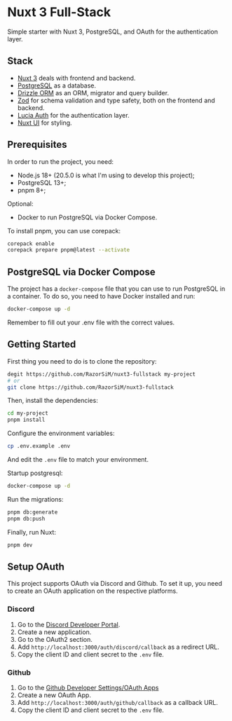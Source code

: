 # Nuxt 3 Full-Stack
Simple starter with Nuxt 3, PostgreSQL, and OAuth for the authentication layer.

## Stack
- [Nuxt 3](https://v3.nuxtjs.org/) deals with frontend and backend.
- [PostgreSQL](https://postgresql.org/) as a database.
- [Drizzle ORM](https://orm.drizzle.team/) as an ORM, migrator and query builder.
- [Zod](https://zod.dev/) for schema validation and type safety, both on the frontend and backend.
- [Lucia Auth](https://lucia-auth.com/) for the authentication layer.
- [Nuxt UI](https://ui.nuxt.com/) for styling.

## Prerequisites
In order to run the project, you need:
- Node.js 18+ (20.5.0 is what I'm using to develop this project);
- PostgreSQL 13+;
- pnpm 8+;

Optional:
- Docker to run PostgreSQL via Docker Compose.

To install pnpm, you can use corepack:
```bash
corepack enable
corepack prepare pnpm@latest --activate
```

## PostgreSQL via Docker Compose
The project has a `docker-compose` file that you can use to run PostgreSQL in a container. To do so, you need to have Docker installed and run:

```bash
docker-compose up -d
```

Remember to fill out your .env file with the correct values.

## Getting Started

First thing you need to do is to clone the repository:
```bash
degit https://github.com/RazorSiM/nuxt3-fullstack my-project
# or
git clone https://github.com/RazorSiM/nuxt3-fullstack
```

Then, install the dependencies:
```bash
cd my-project
pnpm install
```

Configure the environment variables:
```bash
cp .env.example .env
```
And edit the `.env` file to match your environment.

Startup postgresql:
```bash
docker-compose up -d
```

Run the migrations:
```bash
pnpm db:generate
pnpm db:push
```

Finally, run Nuxt:
```bash
pnpm dev
```

## Setup OAuth
This project supports OAuth via Discord and Github. To set it up, you need to create an OAuth application on the respective platforms.

### Discord
1. Go to the [Discord Developer Portal](https://discord.com/developers/applications).
2. Create a new application.
3. Go to the OAuth2 section.
4. Add `http://localhost:3000/auth/discord/callback` as a redirect URL.
5. Copy the client ID and client secret to the `.env` file.

### Github
1. Go to the [Github Developer Settings/OAuth Apps](https://github.com/settings/developers)
2. Create a new OAuth App.
3. Add `http://localhost:3000/auth/github/callback` as a callback URL.
4. Copy the client ID and client secret to the `.env` file.

